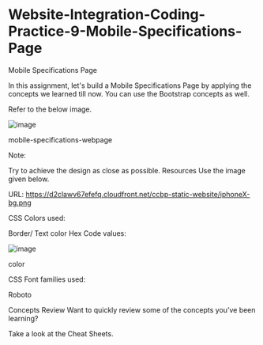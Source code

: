 # Website-Integration-Coding-Practice-9-Mobile-Specifications-Page

Mobile Specifications Page

In this assignment, let's build a Mobile Specifications Page by applying the concepts we learned till now. You can use the Bootstrap concepts as well.


Refer to the below image.

![image](https://github.com/user-attachments/assets/3e4e67d7-a57e-478e-ad3d-ccf42f9a18f3)


mobile-specifications-webpage



Note:

Try to achieve the design as close as possible.
Resources
Use the image given below.



URL: https://d2clawv67efefq.cloudfront.net/ccbp-static-website/iphoneX-bg.png



CSS Colors used:

Border/ Text color Hex Code values:

![image](https://github.com/user-attachments/assets/2848e303-4dce-4934-8b7b-2399f1d0961e)


color



CSS Font families used:

Roboto


Concepts Review
Want to quickly review some of the concepts you’ve been learning?

Take a look at the Cheat Sheets.

